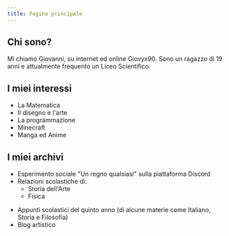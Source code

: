 ```yaml
---
title: Pagina principale
---
```



## Chi sono? 

Mi chiamo Giovanni, su internet ed online Giovyx90. Sono un ragazzo di 19 anni e attualmente frequento un Liceo Scientifico.

## I miei interessi

* La Matematica
* Il disegno e l'arte
* La programmazione
* Minecraft
* Manga ed Anime


## I miei archivi

- Esperimento sociale "Un regno qualsiasi" sulla piattaforma Discord
- Relazioni scolastiche di:
	- Storia dell'Arte
	- Fisica
* Appunti scolastici del quinto anno (di alcune materie come Italiano, Storia e Filosofia)
* Blog artistico

